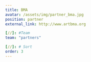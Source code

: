 ```yaml
---
title: BMA
avatar: /assets/img/partner_bma.jpg
position: partner
external_link: http://www.artbma.org

[//]: #Team
team: "partners"

[//]: # Sort
order: 3
---
```

